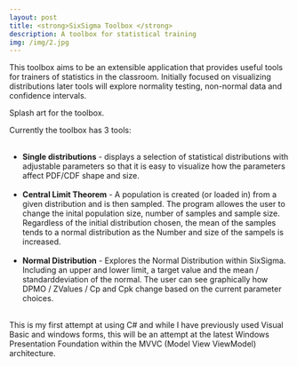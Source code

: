 ```yaml
---
layout: post
title: <strong>SixSigma Toolbox </strong>
description: A toolbox for statistical training
img: /img/2.jpg
---
```


This toolbox aims to be an extensible application that provides useful tools for trainers of statistics in the classroom. Initially focused on visualizing distributions later tools will explore normality testing, non-normal data and confidence intervals.

<div class="img_row">
	<img class="col three" src="{{ site.baseurl }}/img/Splash2.png" alt="" title="Toolbox splash art"/>
</div>
<div class="col three caption">
Splash art for the toolbox.
</div>
<div class="img_row">

Currently the toolbox has 3 tools:<br/><br/>
 - <strong>Single distributions</strong> - displays a selection of statistical distributions with adjustable parameters so that it is easy to visualize how the parameters affect PDF/CDF shape and size.<br/><br/>
 - <strong>Central Limit Theorem</strong> - A population is created (or loaded in) from a given distribution and is then sampled. The program allowes the user to change the inital population size, number of samples and sample size. Regardless of the initial distribution chosen, the mean of the samples tends to a normal distribution as the Number and size of the sampels is increased. <br/><br/>
 - <strong>Normal Distribution</strong> - Explores the Normal Distribution within SixSigma. Including an upper and lower limit, a target value and the mean / standarddeviation of the normal. The user can see graphically how DPMO / ZValues / Cp and Cpk change based on the current parameter choices.<br/><br/>


This is my first attempt at using C# and while I have previously used Visual Basic and windows forms, this will be an attempt at the latest Windows Presentation Foundation within the MVVC (Model View ViewModel) architecture.

